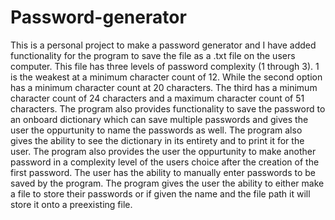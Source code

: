 # Password-generator

This is a personal project to make a password generator and I have added functionality for the program to save the file as a .txt file on the users computer. This file has three levels of password complexity (1 through 3). 1 is the weakest at a minimum character count of 12. While the second option has a minimum character count at 20 characters. The third has a minimum character count of 24 characters and a maximum character count of 51 characters. The program also provides functionality to save the password to an onboard dictionary which can save multiple passwords and gives the user the oppurtunity to name the passwords as well. The program also gives the ability to see the dictionary in its entirety and to print it for the user. The program also provides the user the oppurtunity to make another password in a complexity level of the users choice after the creation of the first password. The user has the ability to manually enter passwords to be saved by the program. The program gives the user the ability to either make a file to store their passwords or if given the name and the file path it will store it onto a preexisting file. 
